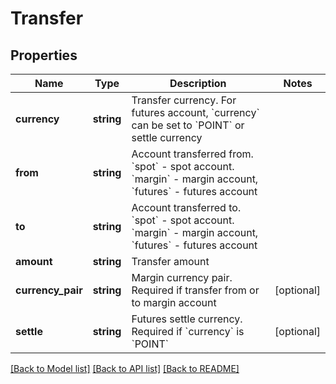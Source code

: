 # Transfer

## Properties
Name | Type | Description | Notes
------------ | ------------- | ------------- | -------------
**currency** | **string** | Transfer currency. For futures account, &#x60;currency&#x60; can be set to &#x60;POINT&#x60; or settle currency | 
**from** | **string** | Account transferred from. &#x60;spot&#x60; - spot account. &#x60;margin&#x60; - margin account, &#x60;futures&#x60; - futures account | 
**to** | **string** | Account transferred to. &#x60;spot&#x60; - spot account. &#x60;margin&#x60; - margin account, &#x60;futures&#x60; - futures account | 
**amount** | **string** | Transfer amount | 
**currency_pair** | **string** | Margin currency pair. Required if transfer from or to margin account | [optional] 
**settle** | **string** | Futures settle currency. Required if &#x60;currency&#x60; is &#x60;POINT&#x60; | [optional] 

[[Back to Model list]](../README.md#documentation-for-models) [[Back to API list]](../README.md#documentation-for-api-endpoints) [[Back to README]](../README.md)



